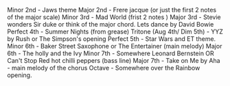 Minor 2nd - Jaws theme 
Major 2nd - Frere jacque (or just the first 2 notes of the major scale)
Minor 3rd - Mad World (frist 2 notes )
Major 3rd - Stevie wonders Sir duke or think of the major chord. Lets dance by David Bowie
Perfect 4th - Summer Nights (from grease) 
Tritone (Aug 4th/ Dim 5th) - YYZ by Rush or The Simpson's opening
Perfect 5th - Star Wars and ET theme.  
Minor 6th -  Baker Street Saxophone  or The Entertainer (main melody)
Major 6th -  The holly and the Ivy
Minor 7th -  Somewhere Leonard Bernstein OR Can't Stop Red hot chilli peppers (bass line)
Major 7th - Take on Me by Aha - main melody of the chorus 
Octave - Somewhere over the Rainbow opening. 